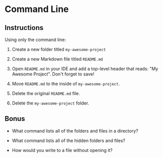 # Command Line

## Instructions

Using only the command line:

1. Create a new folder titled `my-awesome-project`

2. Create a new Markdown file titled `README.md`

3. Open `README.md` in your IDE and add a top-level header that reads: "My Awesome Project". Don't forget to save!

4. Move `README.md` to the inside of `my-awesome-project`.

5. Delete the original `README.md` file.

6. Delete the `my-awesome-project` folder.

## Bonus

- What command lists all of the folders and files in a directory?

- What command lists all of the hidden folders and files?

- How would you write to a file without opening it?